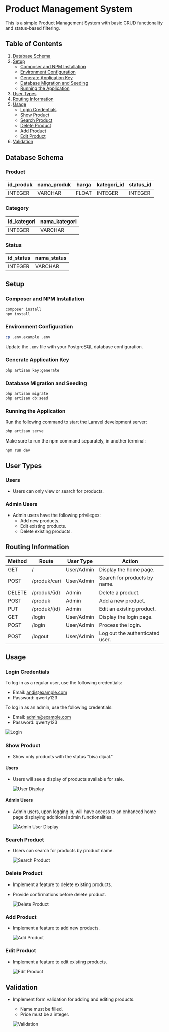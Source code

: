 # Product Management System

This is a simple Product Management System with basic CRUD functionality and status-based filtering.

## Table of Contents

1. [Database Schema](#database-schema)
1. [Setup](#setup)
    - [Composer and NPM Installation](#composer-and-npm-installation)
    - [Environment Configuration](#environment-configuration)
    - [Generate Application Key](#generate-application-key)
    - [Database Migration and Seeding](#database-migration-and-seeding)
    - [Running the Application](#running-the-application)
1. [User Types](#user-types)
1. [Routing Information](#routing-information)
1. [Usage](#usage)
    - [Login Credentials](#login-credentials)
    - [Show Product](#show-product)
    - [Search Product](#search-product)
    - [Delete Product](#delete-product)
    - [Add Product](#add-product)
    - [Edit Product](#edit-product)
1. [Validation](#validation)

## Database Schema

### Product

| id_produk | nama_produk | harga | kategori_id | status_id |
| --------- | ----------- | ----- | ----------- | --------- |
| INTEGER   | VARCHAR     | FLOAT | INTEGER     | INTEGER   |

### Category

| id_kategori | nama_kategori |
| ----------- | ------------- |
| INTEGER     | VARCHAR       |

### Status

| id_status | nama_status |
| --------- | ----------- |
| INTEGER   | VARCHAR     |

## Setup

### Composer and NPM Installation

```bash
composer install
npm install
```

### Environment Configuration

```bash
cp .env.example .env
```

Update the `.env` file with your PostgreSQL database configuration.

### Generate Application Key

```bash
php artisan key:generate
```

### Database Migration and Seeding

```bash
php artisan migrate
php artisan db:seed
```

### Running the Application

Run the following command to start the Laravel development server:

```bash
php artisan serve
```

Make sure to run the npm command separately, in another terminal:

```bash
npm run dev
```

## User Types

### Users

-   Users can only view or search for products.

### Admin Users

-   Admin users have the following privileges:
    -   Add new products.
    -   Edit existing products.
    -   Delete existing products.

## Routing Information

| Method | Route        | User Type  | Action                          |
| ------ | ------------ | ---------- | ------------------------------- |
| GET    | /            | User/Admin | Display the home page.          |
| POST   | /produk/cari | User/Admin | Search for products by name.    |
| DELETE | /produk/{id} | Admin      | Delete a product.               |
| POST   | /produk      | Admin      | Add a new product.              |
| PUT    | /produk/{id} | Admin      | Edit an existing product.       |
| GET    | /login       | User/Admin | Display the login page.         |
| POST   | /login       | User/Admin | Process the login.              |
| POST   | /logout      | User/Admin | Log out the authenticated user. |

## Usage

### Login Credentials

To log in as a regular user, use the following credentials:

-   Email: andi@example.com
-   Password: qwerty123

To log in as an admin, use the following credentials:

-   Email: admin@example.com
-   Password: qwerty123

![Login](/demo/login.png)

### Show Product

-   Show only products with the status "bisa dijual."

#### Users

-   Users will see a display of products available for sale.

    ![User Display](/demo/show-product-for-user.png)

#### Admin Users

-   Admin users, upon logging in, will have access to an enhanced home page displaying additional admin functionalities.

    ![Admin User Display](/demo/show-product-for-admin.png)

### Search Product

-   Users can search for products by product name.

    ![Search Product](/demo/search-product.png)

### Delete Product

-   Implement a feature to delete existing products.
-   Provide confirmations before delete product.

    ![Delete Product](/demo/delete-product.png)

### Add Product

-   Implement a feature to add new products.

    ![Add Product](/demo/add-product.png)

### Edit Product

-   Implement a feature to edit existing products.

    ![Edit Product](/demo/edit-product.png)

## Validation

-   Implement form validation for adding and editing products.

    -   Name must be filled.
    -   Price must be a integer.

    ![Validation](/demo/validation.png)
